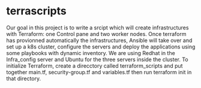 # terrascripts
Our goal in this project is to write a srcipt which will create infrastructures with Terraform: one Control pane and two worker nodes. Once terraform has provionned 
automatically the infrastructures, Ansible will take over and set up a k8s cluster, configure the servers and deploy the applications using some playbooks with dynamic inventory.
We are using Redhat in the Infra_config server and Ubuntu for the three servers inside the cluster.
To initialize Terraform, create a direcctory called terraform_scripts and put together main.tf, security-group.tf and variables.tf then run terraform init in that directory.
